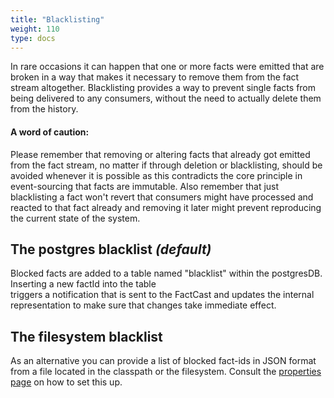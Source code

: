 ```yaml
---
title: "Blacklisting"
weight: 110
type: docs
---
```


In rare occasions it can happen that one or more facts were emitted that are broken in a way that makes it necessary to
remove them from the fact stream altogether. Blacklisting provides a way to prevent single facts from being delivered to
any consumers, without the need to actually delete them from the history.

#### A word of caution:

Please remember that removing or altering facts that already got emitted from the fact stream, no matter if through
deletion or blacklisting, should be avoided whenever it is possible as this contradicts the core principle in
event-sourcing that facts are immutable. Also remember that just blacklisting a fact won't revert that consumers might
have processed and reacted to that fact already and removing it later might prevent reproducing the current state of the
system.

## The postgres blacklist _(default)_

Blocked facts are added to a table named "blacklist" within the postgresDB. Inserting a new factId into the table  
triggers a notification that is sent to the FactCast and updates the internal representation to make sure that changes
take immediate effect.

## The filesystem blacklist

As an alternative you can provide a list of blocked fact-ids in JSON format from a file located in the classpath or the
filesystem. Consult the [properties page](/setup/properties) on how to set this up.
